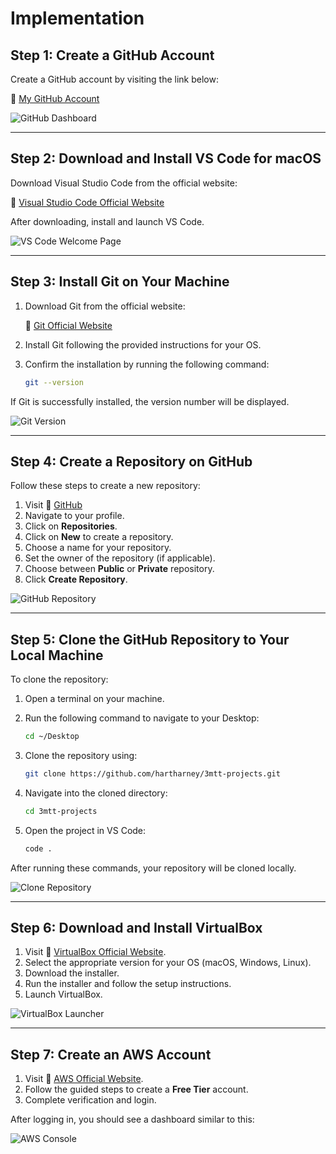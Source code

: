 # Implementation

## Step 1: Create a GitHub Account

Create a GitHub account by visiting the link below:

🔗 [My GitHub Account](https://github.com/hartharney/3mtt-projects)

![GitHub Dashboard](./assets/step1_github.png)

---

## Step 2: Download and Install VS Code for macOS

Download Visual Studio Code from the official website:

🔗 [Visual Studio Code Official Website](https://code.visualstudio.com/)

After downloading, install and launch VS Code.

![VS Code Welcome Page](./assets/step2_vscode.png)

---

## Step 3: Install Git on Your Machine

1. Download Git from the official website:

   🔗 [Git Official Website](https://git-scm.com/downloads)

2. Install Git following the provided instructions for your OS.
3. Confirm the installation by running the following command:

   ```bash
   git --version
   ```

If Git is successfully installed, the version number will be displayed.

![Git Version](./assets/step3_git.png)

---

## Step 4: Create a Repository on GitHub

Follow these steps to create a new repository:

1. Visit 🔗 [GitHub](https://github.com)
2. Navigate to your profile.
3. Click on **Repositories**.
4. Click on **New** to create a repository.
5. Choose a name for your repository.
6. Set the owner of the repository (if applicable).
7. Choose between **Public** or **Private** repository.
8. Click **Create Repository**.

![GitHub Repository](./assets/step4_repo.png)

---

## Step 5: Clone the GitHub Repository to Your Local Machine

To clone the repository:

1. Open a terminal on your machine.
2. Run the following command to navigate to your Desktop:

   ```bash
   cd ~/Desktop
   ```

3. Clone the repository using:

   ```bash
   git clone https://github.com/hartharney/3mtt-projects.git
   ```

4. Navigate into the cloned directory:

   ```bash
   cd 3mtt-projects
   ```

5. Open the project in VS Code:

   ```bash
   code .
   ```

After running these commands, your repository will be cloned locally.

![Clone Repository](./assets/step5_clonerepo.png)

---

## Step 6: Download and Install VirtualBox

1. Visit 🔗 [VirtualBox Official Website](https://www.virtualbox.org/wiki/Downloads).
2. Select the appropriate version for your OS (macOS, Windows, Linux).
3. Download the installer.
4. Run the installer and follow the setup instructions.
5. Launch VirtualBox.

![VirtualBox Launcher](./assets/step6_virtualbox.png)

---

## Step 7: Create an AWS Account

1. Visit 🔗 [AWS Official Website](https://aws.amazon.com).
2. Follow the guided steps to create a **Free Tier** account.
3. Complete verification and login.

After logging in, you should see a dashboard similar to this:

![AWS Console](./assets/step7_aws.png)
